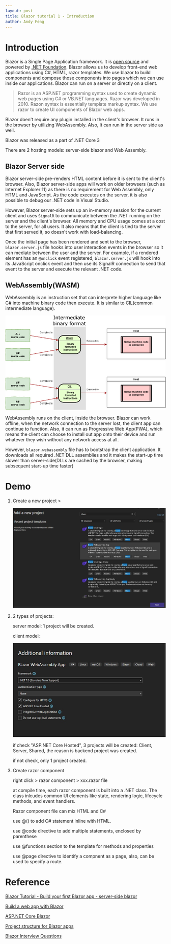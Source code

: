 ```yaml
---
layout: post
title: Blazor tutorial 1 - Introduction
author: Andy Feng
---
```


# Introduction
Blazor is a Single Page Application framework. It is [open source](https://github.com/dotnet/aspnetcore/tree/master/src/Components) and powered by [.NET Foundation](https://dotnetfoundation.org/). Blazor allows us to develop front-end web applications using C#, HTML, razor templates. We use blazor to build components and compose those components into pages which we can use inside our applications. Blazor can run on a server or directly on a client.
> Razor is an ASP.NET programming syntax used to create dynamic web pages using C# or VB.NET languages. Razor was developed in 2010. Razon syntax is essentially template markup syntax. We use razor to create UI components of Blazor web apps.

Blazor doen't require any plugin installed in the client's browser. It runs in the browser by utilizing WebAssembly. Also, It can run in the server side as well. 

Blazor was released as a part of .NET Core 3

There are 2 hosting models: server-side blazor and Web Assembly. 

## Blazor Server side
Blazor server-side pre-renders HTML content before it is sent to the client's browser. Also, Blazor server-side apps will work on older browsers (such as Internet Explorer 11) as there is no requirement for Web Assembly, only HTML and JavaScript. As the code executes on the server, it is also possible to debug our .NET code in Visual Studio.

However, Blazor server-side sets up an in-memory session for the current client and uses `SignalR` to communicate between the .NET running on the server and the client's browser. All memory and CPU usage comes at a cost to the server, for all users. It also means that the client is tied to the server that first served it, so doesn't work with load-balancing.

Once the initial page has been rendered and sent to the browser, `blazor.server.js` file hooks into user interaction events in the browser so it can mediate between the user and the server. For example, if a rendered element has an `@onclick` event registered, `blazor.server.js` will hook into its JavaScript onclick event and then use its SignalR connection to send that event to the server and execute the relevant .NET code.

## WebAssembly(WASM)
WebAssembly is an instruction set that can interprete higher language like C# into machine binary code then execute. It is similar to CIL(common intermediate language). 

![](/images/posts/20221216-blazor-1.png)

WebAssembly runs on the client, inside the browser. Blazor can work offline, when the network connection to the server lost, the client app can continue to function. Also, it can run as Progressive Web App(PWA), which means the client can choose to install out app onto their device and run whatever they wish without any network access at all.

However, `blazor.webassembly` file has to bootstrap the client application. It downloads all required .NET DLL assemblies and it makes the start-up time slower than server-side(DLLs are cached by the browser, making subsequent start-up time faster)

# Demo
1. Create a new project > 

	![](/images/posts/20221216-blazor-2.jpg)

1. 2 types of projects:

	server model: 1 project will be created.

	client model:

	![](/images/posts/20221216-blazor-3.jpg)

	if check "ASP.NET Core Hosted", 3 projects will be created: Client, Server, Shared, the reason is backend project was created.

	if not check, only 1 project created.

1. Create razor component

	right click > razor component > xxx.razor file

	at compile time, each razor component is built into a .NET class. The class inlcudes common UI elements like state, rendering logic, lifecycle methods, and event handlers.
	
	Razor component file can mix HTML and C#

	use @() to add C#  statement inline with HTML. 

	use @code directive to add multiple statements, enclosed by parenthese

	use @functions section to the template for methods and properties

	use @page directive to identify a compnent as a page, also, can be used to specify a route.

# Reference
[Blazor Tutorial - Build your first Blazor app - server-side blazor](https://dotnet.microsoft.com/en-us/learn/aspnet/blazor-tutorial/intro)

[Build a web app with Blazor](https://learn.microsoft.com/en-us/training/modules/build-blazor-webassembly-visual-studio-code/)

[ASP.NET Core Blazor](https://learn.microsoft.com/en-us/aspnet/core/blazor/?view=aspnetcore-7.0)

[Project structure for Blazor apps](https://learn.microsoft.com/en-us/dotnet/architecture/blazor-for-web-forms-developers/project-structure)

[Blazor Interview Questions](https://www.c-sharpcorner.com/article/blazor-interview-questions/)